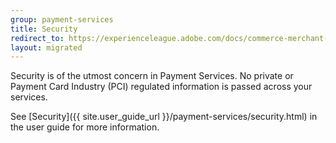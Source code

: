 ```yaml
---
group: payment-services
title: Security
redirect_to: https://experienceleague.adobe.com/docs/commerce-merchant-services/payment-services/security.html
layout: migrated
---
```


Security is of the utmost concern in Payment Services. No private or Payment Card Industry (PCI) regulated information is passed across your services.

See [Security]({{ site.user_guide_url }}/payment-services/security.html) in the user guide for more information.
